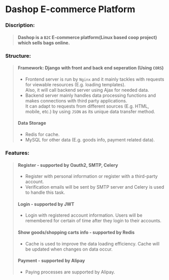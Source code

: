 # Dashop E-commerce Platform  

### Discription:   
>#### Dashop is a `B2C` E-commerce platform(Linux based coop project) which sells bags online.  

### Structure:    
>#### Framework: Django with front and back end seperation  (Using `CORS`)
>* Frontend server is run by `Nginx` and it mainly tackles with requests for viewable resources (E.g. loading templates).  
> Also, it will call backend server using Ajax for needed data.
>* Backend server mainly handles data processing functions and makes connections with third party applications.  
> It can adapt to requests from different sources (E.g. HTML, mobile, etc.) by using `JSON` as its unique data transfer method.  
>#### Data Storage
>* Redis for cache.
>* MySQL for other data (E.g. goods info, payment related data).


### Features:
>#### Register - supported by Oauth2, SMTP, Celery
>* Register with personal information or register with a third-party account.  
>* Verification emails will be sent by SMTP server and Celery is used to handle this task.
>#### Login - supported by JWT
>* Login with registered account information. Users will be remembered for certain of time after they login to their accounts.    
>#### Show goods/shopping carts info - supported by Redis
>* Cache is used to improve the data loading efficiency. Cache will be updated when changes on data occur. 
>#### Payment - supported by Alipay
>* Paying processes are supported by Alipay.
